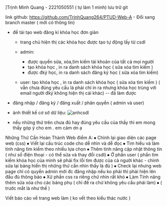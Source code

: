 ]Trịnh Minh Quang - 2221050551 ( tự làm 1 mình)
lưu trữ git

link github: https://github.com/TrinhQuang264/PTUD-Web-A - Đổi sang branch master ( mới có thông tin)

- đề tài tạo web đăng kí khóa học đơn giản

  - trang chủ hiện thị các khóa học được tạo tự động lấy từ csdl
  - admin:

    - được quyền sửa, xóa,tìm kiếm   tài khoản của tất cả mọi người
    - tạo khóa học , in ra danh sách khóa học ( sửa xóa tìm kiếm )
    - được đký học, in ra danh sách đăng ký học ( sửa xóa  tìm kiếm)
     

  - user:
    tạo khóa học , in ra danh sách khóa học ( sửa xóa tìm kiếm  )
    ( vẫn chưa đúng yêu cầu là phải chỉ in ra nhưng khóa học trùng với email người đký không hiện thị cái khác) --  đã làm được
    

- đăng nhập / đăng ký / đăng xuất / phân quyền ( admin và user)

- ảnh thiết kế cơ sở dữ liệu:
  ![anhcsdl](https://github.com/user-attachments/assets/2b2e8b35-18f9-43de-b99a-258bdf692ca1)

- nếu những thứ trên chưa đủ hay đúng yêu cầu của thầy thì em mong thầy góp ý cho em . em cảm ơn ạ

Những Thứ Cần Hoàn Thành Web điểm A:
⦁ Chỉnh lại giao diện các page web (css)
⦁ Viết lại cấu trúc code cho dễ nhìn và dễ đọc
⦁ Tìm hiểu và làm tính năng tìm kiếm theo nhiều lựa chọn
⦁ Thêm tính năng cập nhật thông tin ( như số điện thoại - có thể sửa và thay đổi csdl)
⦁ Ở phần user ( phần tìm kiếm khóa học của mình sẽ phải fix lỗi tìm được của cả người khác - chỉnh sửa lại bảng hiển thị những thứ cần nhìn thấy là đủ )
⦁ Check lại nhưng web page chỉ có quyền admin mới đc đăng nhập nếu ko phải thì phải hiện lên đầu đủ thông báo
⦁ Xử phần css ra riêng chứ nhìn rất khó
⦁ Làm Tính năng thêm sửa xóa cho các bảng phụ ( chỉ đề ra chứ không yêu cầu phải làm)
⦁ ( trước mắt là như thế )

Viết báo cáo về trang web làm ( ko vết theo kiểu thác nước )
